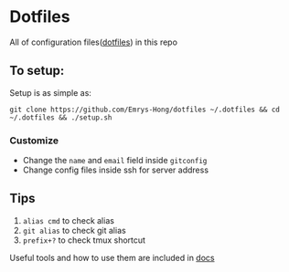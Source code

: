 # Dotfiles
All of configuration files([dotfiles](http://dotfiles.github.io/)) in this repo

## To setup:
Setup is as simple as:
```
git clone https://github.com/Emrys-Hong/dotfiles ~/.dotfiles && cd ~/.dotfiles && ./setup.sh
```

### Customize
- Change the `name` and `email` field inside `gitconfig`
- Change config files inside ssh for server address


## Tips 
1. `alias cmd` to check alias
2. `git alias` to check git alias
3. `prefix+?` to check tmux shortcut

Useful tools and how to use them are included in [docs](docs/tools.md)
